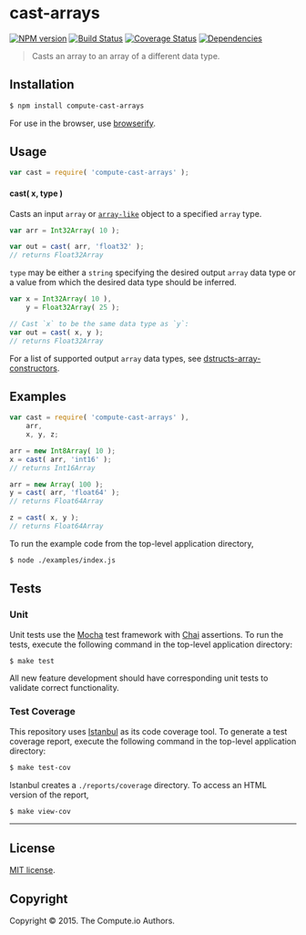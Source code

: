 cast-arrays
===
[![NPM version][npm-image]][npm-url] [![Build Status][travis-image]][travis-url] [![Coverage Status][codecov-image]][codecov-url] [![Dependencies][dependencies-image]][dependencies-url]

> Casts an array to an array of a different data type.


## Installation

``` bash
$ npm install compute-cast-arrays
```

For use in the browser, use [browserify][browserify].


## Usage

``` javascript
var cast = require( 'compute-cast-arrays' );
```

#### cast( x, type )

Casts an input `array` or [`array-like`][array-like] object to a specified `array` type.

``` javascript
var arr = Int32Array( 10 );

var out = cast( arr, 'float32' );
// returns Float32Array
```

`type` may be either a `string` specifying the desired output `array` data type or a value from which the desired data type should be inferred.

``` javascript
var x = Int32Array( 10 ),
	y = Float32Array( 25 );

// Cast `x` to be the same data type as `y`:
var out = cast( x, y );
// returns Float32Array
```

For a list of supported output `array` data types, see [dstructs-array-constructors][dstructs-array-constructors].



## Examples

``` javascript
var cast = require( 'compute-cast-arrays' ),
	arr,
	x, y, z;

arr = new Int8Array( 10 );
x = cast( arr, 'int16' );
// returns Int16Array

arr = new Array( 100 );
y = cast( arr, 'float64' );
// returns Float64Array

z = cast( x, y );
// returns Float64Array
```

To run the example code from the top-level application directory,

``` bash
$ node ./examples/index.js
```


## Tests

### Unit

Unit tests use the [Mocha][mocha] test framework with [Chai][chai] assertions. To run the tests, execute the following command in the top-level application directory:

``` bash
$ make test
```

All new feature development should have corresponding unit tests to validate correct functionality.


### Test Coverage

This repository uses [Istanbul][istanbul] as its code coverage tool. To generate a test coverage report, execute the following command in the top-level application directory:

``` bash
$ make test-cov
```

Istanbul creates a `./reports/coverage` directory. To access an HTML version of the report,

``` bash
$ make view-cov
```


---
## License

[MIT license](http://opensource.org/licenses/MIT).


## Copyright

Copyright &copy; 2015. The Compute.io Authors.


[npm-image]: http://img.shields.io/npm/v/compute-cast-arrays.svg
[npm-url]: https://npmjs.org/package/compute-cast-arrays

[travis-image]: http://img.shields.io/travis/dstructs/cast-arrays/master.svg
[travis-url]: https://travis-ci.org/dstructs/cast-arrays

[codecov-image]: https://img.shields.io/codecov/c/github/dstructs/cast-arrays/master.svg
[codecov-url]: https://codecov.io/github/dstructs/cast-arrays?branch=master

[dependencies-image]: http://img.shields.io/david/dstructs/cast-arrays.svg
[dependencies-url]: https://david-dm.org/dstructs/cast-arrays

[dev-dependencies-image]: http://img.shields.io/david/dev/dstructs/cast-arrays.svg
[dev-dependencies-url]: https://david-dm.org/dev/dstructs/cast-arrays

[github-issues-image]: http://img.shields.io/github/issues/dstructs/cast-arrays.svg
[github-issues-url]: https://github.com/dstructs/cast-arrays/issues

[browserify]: https://github.com/substack/node-browserify
[mocha]: http://mochajs.org/
[chai]: http://chaijs.com
[istanbul]: https://github.com/gotwarlost/istanbul

[array-like]: https://github.com/validate-io/array-like
[dstructs-array-constructors]: https://github.com/dstructs/array-constructors
